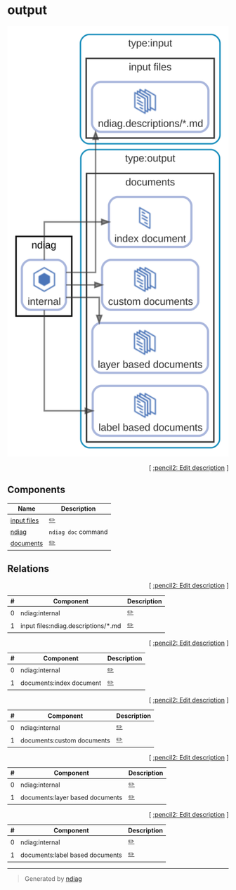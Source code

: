 # output

![view](view-output.svg)



<p align="right">
  [ <a href="../ndiag.descriptions/_view-output.md">:pencil2: Edit description</a> ]
<p>

## Components

| Name | Description |
| --- | --- |
| [input files](node-input_files.md) | <a href="../ndiag.descriptions/_node-input_files.md">:pencil2:</a> |
| [ndiag](node-ndiag.md) | `ndiag doc` command |
| [documents](node-documents.md) | <a href="../ndiag.descriptions/_node-documents.md">:pencil2:</a> |

## Relations

<p align="right">
  [ <a href="../ndiag.descriptions/_relation-ndiag_internal-5df3e05.md">:pencil2: Edit description</a> ]
<p>

| # | Component | Description |
| --- | --- | --- |
| 0 | ndiag:internal |  <a href="../ndiag.descriptions/_component-ndiag_internal.md">:pencil2:</a> |
| 1 | input files:ndiag.descriptions/*.md |  <a href="../ndiag.descriptions/_component-input_files_ndiag.descriptions__.md.md">:pencil2:</a> |


<p align="right">
  [ <a href="../ndiag.descriptions/_relation-ndiag_internal-ee6a0d2.md">:pencil2: Edit description</a> ]
<p>

| # | Component | Description |
| --- | --- | --- |
| 0 | ndiag:internal |  <a href="../ndiag.descriptions/_component-ndiag_internal.md">:pencil2:</a> |
| 1 | documents:index document |  <a href="../ndiag.descriptions/_component-documents_index_document.md">:pencil2:</a> |


<p align="right">
  [ <a href="../ndiag.descriptions/_relation-ndiag_internal-8143d95.md">:pencil2: Edit description</a> ]
<p>

| # | Component | Description |
| --- | --- | --- |
| 0 | ndiag:internal |  <a href="../ndiag.descriptions/_component-ndiag_internal.md">:pencil2:</a> |
| 1 | documents:custom documents |  <a href="../ndiag.descriptions/_component-documents_custom_documents.md">:pencil2:</a> |


<p align="right">
  [ <a href="../ndiag.descriptions/_relation-ndiag_internal-eece4dd.md">:pencil2: Edit description</a> ]
<p>

| # | Component | Description |
| --- | --- | --- |
| 0 | ndiag:internal |  <a href="../ndiag.descriptions/_component-ndiag_internal.md">:pencil2:</a> |
| 1 | documents:layer based documents |  <a href="../ndiag.descriptions/_component-documents_layer_based_documents.md">:pencil2:</a> |


<p align="right">
  [ <a href="../ndiag.descriptions/_relation-ndiag_internal-9d28271.md">:pencil2: Edit description</a> ]
<p>

| # | Component | Description |
| --- | --- | --- |
| 0 | ndiag:internal |  <a href="../ndiag.descriptions/_component-ndiag_internal.md">:pencil2:</a> |
| 1 | documents:label based documents |  <a href="../ndiag.descriptions/_component-documents_label_based_documents.md">:pencil2:</a> |

---

> Generated by [ndiag](https://github.com/k1LoW/ndiag)

